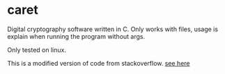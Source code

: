 # caret
Digital cryptography software written in C.
Only works with files, usage is explain when running the program without args.

Only tested on linux.

This is a modified version of code from stackoverflow. [see here](https://stackoverflow.com/questions/35734572/how-to-xor-a-file-buffer-in-c-and-output-to-a-new-file)
